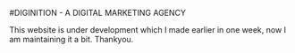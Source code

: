 #DIGINITION - A DIGITAL MARKETING AGENCY

This website is under development which I made earlier in one week, now I am maintaining it a bit.
Thankyou.
